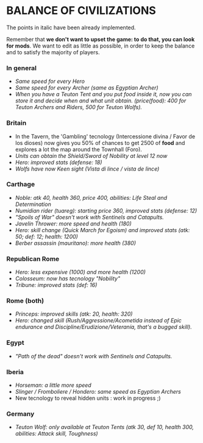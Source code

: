 ﻿# BALANCE OF CIVILIZATIONS

The points in italic have been already implemented.

Remember that **we don't want to upset the game: to do that, you can look for mods**. We want to edit as little as possible, in order to keep the balance and to satisfy the majority of players.

### In general
* *Same speed for every Hero*
* *Same speed for every Archer (same as Egyptian Archer)*
* *When you have a Teuton Tent and you put food inside it, now you can store it and decide when and what unit obtain. (price(food): 400 for Teuton Archers and Riders, 500 for Teuton Wolfs).*

### Britain

* In the Tavern, the 'Gambling' tecnology (Intercessione divina / Favor de los dioses) now gives you 50% of chances to get 2500 of **food** and explores a lot the map around the Townhall (Foro).
* *Units can obtain the Shield/Sword of Nobility at level 12 now*
* *Hero: improved stats (defense: 18)*
* *Wolfs have now Keen sight (Vista di lince / vista de lince)*


### Carthage 

* *Noble: atk 40, health 360, price 400, abilities: Life Steal and Determination*
* *Numidian rider (tuareg): starting price 360, improved stats (defense: 12)*
* *"Spoils of War" doesn't work with Sentinels and Catapults.*
* *Javelin Thrower: more speed and health (180)*
* *Hero: skill change (Quick March for Egoism) and improved stats (atk: 50; def: 12; health: 1200)*
* *Berber assassin (mauritano): more health (380)*

### Republican Rome

* *Hero: less expensive (1000) and more health (1200)*
* *Colosseum: now has tecnology "Nobility"*
* *Tribune: improved stats (def: 16)*

### Rome (both)

* *Princeps: improved skills (atk: 20, health: 320)*
* *Hero: changed skill (Rush/Aggressione/Acometida instead of Epic endurance and Discipline/Erudizione/Veteranía, that's a bugged skill).*

### Egypt

* *"Path of the dead" doesn't work with Sentinels and Catapults.*

### Iberia

* *Horseman: a little more speed*
* *Slinger / Fromboliere / Hondero: same speed as Egyptian Archers*
* New tecnology to reveal hidden units : work in progress ;)

### Germany

* *Teuton Wolf: only available at Teuton Tents (atk 30, def 10, health 300, abilities: Attack skill, Toughness)*

